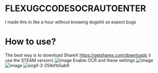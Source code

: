 # FLEXUGCCODESOCRAUTOENTER
I made this in like a hour without knowing dogshit so expect bugs 
# How to use?
The best way is to download ShareX https://getsharex.com/downloads (i use the STEAM version)
![image](https://github.com/JustAP1ayer/FLEXUGCCODESOCRAUTOENTER/assets/70037178/376d6dcd-6fab-4b2e-852a-f97d60591cff)
Enable OCR and these settings
![image](https://github.com/JustAP1ayer/FLEXUGCCODESOCRAUTOENTER/assets/70037178/749fd239-fffd-41b3-b674-154c993c4c99)
![image](https://github.com/JustAP1ayer/FLEXUGCCODESOCRAUTOENTER/assets/70037178/cb7b772e-27d7-4e70-bdf5-c3743c829690)
![ezgif-3-259d1b5ab9](https://github.com/JustAP1ayer/FLEXUGCCODESOCRAUTOENTER/assets/70037178/b9833783-f2e3-4a38-bfb3-aa1330170e74)

